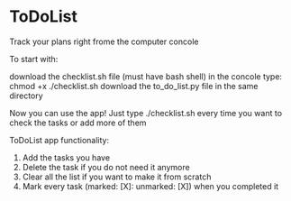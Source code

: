# ToDoList

Track your plans right frome the computer concole

To start with:

download the checklist.sh file (must have bash shell)
in the concole type: chmod +x ./checklist.sh
download the to_do_list.py file in the same directory

Now you can use the app!
Just type ./checklist.sh every time you want to check the tasks or add more of them

ToDoList app functionality:
1. Add the tasks you have
2. Delete the task if you do not need it anymore
3. Clear all the list if you want to make it from scratch
4. Mark every task (marked: [X]: unmarked: [X]) when you completed it 
